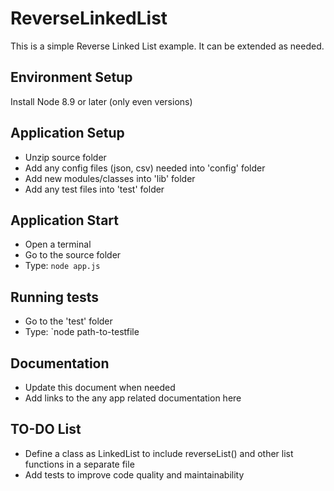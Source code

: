 # ReverseLinkedList
This is a simple Reverse Linked List example. It can be extended as needed.

## Environment Setup
Install Node 8.9 or later (only even versions)

## Application Setup
* Unzip source folder
* Add any config files (json, csv) needed into 'config' folder
* Add new modules/classes into 'lib' folder
* Add any test files into 'test' folder

## Application Start
* Open a terminal
* Go to the source folder 
* Type: `node app.js`

## Running tests
* Go to the 'test' folder
* Type: `node path-to-testfile

## Documentation
* Update this document when needed
* Add links to the any app related documentation here

## TO-DO List
* Define a class as LinkedList to include reverseList() and other list functions in a separate file
* Add tests to improve code quality and maintainability
